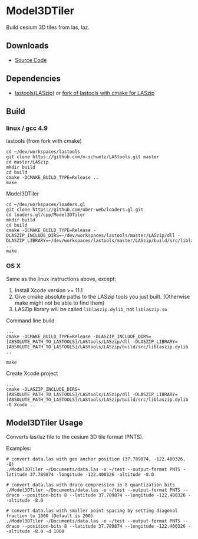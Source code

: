 # Model3DTiler

Build cesium 3D tiles from las, laz.

## Downloads

* [Source Code](https://github.com/uber-web/loaders.gl/tree/master/cpp/Model3DTiler)

## Dependencies

* [lastools(LASzip)](https://github.com/LAStools/LAStools) or [fork of lastools with cmake for LASzip](https://github.com/m-schuetz/LAStools)

## Build

### linux / gcc 4.9


lastools (from fork with cmake)

```
cd ~/dev/workspaces/lastools
git clone https://github.com/m-schuetz/LAStools.git master
cd master/LASzip
mkdir build
cd build
cmake -DCMAKE_BUILD_TYPE=Release ..
make

```

Model3DTiler

```
cd ~/dev/workspaces/loaders.gl
git clone https://github.com/uber-web/loaders.gl.git
cd loaders.gl/cpp/Model3DTiler
mkdir build
cd build
cmake -DCMAKE_BUILD_TYPE=Release -DLASZIP_INCLUDE_DIRS=~/dev/workspaces/lastools/master/LASzip/dll -DLASZIP_LIBRARY=~/dev/workspaces/lastools/master/LASzip/build/src/liblaszip.so ..
make

```

### OS X

Same as the linux instructions above, except:

1. Install Xcode version >= 11.1
2. Give cmake absolute paths to the LASzip tools you just built. (Otherwise make might not be able to find them)
3. LASZip library will be called `liblaszip.dylib`, not `liblaszip.so`

Command line build

```
...
cmake -DCMAKE_BUILD_TYPE=Release -DLASZIP_INCLUDE_DIRS=[ABSOLUTE_PATH_TO_LASTOOLS]/LAStools/LASzip/dll -DLASZIP_LIBRARY=[ABSOLUTE_PATH_TO_LASTOOLS]/LAStools/LASzip/build/src/liblaszip.dylib ..

make

```

Create Xcode project

```
...
cmake -DLASZIP_INCLUDE_DIRS=[ABSOLUTE_PATH_TO_LASTOOLS]/LAStools/LASzip/dll -DLASZIP_LIBRARY=[ABSOLUTE_PATH_TO_LASTOOLS]/LAStools/LASzip/build/src/liblaszip.dylib -G Xcode ..

```

## Model3DTiler Usage

Converts las/laz file to the cesium 3D tile format (PNTS).

Examples:

    # convert data.las with geo anchor position (37.789874, -122.400326, -8)
    ./Model3DTiler ~/Documents/data.las -o ~/test --output-format PNTS -latitude 37.789874 -longitude -122.400326 -altitude -8.0

    # convert data.las with draco compression in 8 quantization bits
    ./Model3DTiler ~/Documents/data.las -o ~/test --output-format PNTS --draco --position-bits 8 --latitude 37.789874 --longitude -122.400326 --altitude -8.0

    # convert data.las with smaller point spacing by setting diagonal fraction to 1000 (Default is 200)
    ./Model3DTiler ~/Documents/data.las -o ~/test --output-format PNTS --draco --position-bits 8 --latitude 37.789874 --longitude -122.400326 --altitude -8.0 -d 1000
